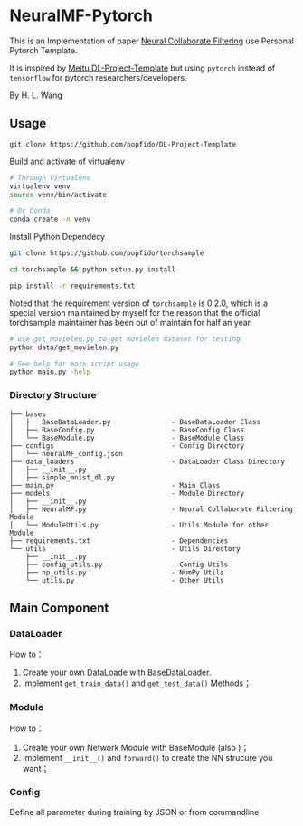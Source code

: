 # NeuralMF-Pytorch

This is an Implementation of paper [Neural Collaborate Filtering](https://arxiv.org/abs/1708.05031) use Personal Pytorch 
Template.

It is inspired by [Meitu DL-Project-Template](https://github.com/SpikeKing/DL-Project-Template) 
but using ``pytorch`` instead of ``tensorflow`` for pytorch researchers/developers.

By H. L. Wang 

## Usage

```text
git clone https://github.com/popfido/DL-Project-Template
```

Build and activate of virtualenv

```bash
# Through Virtualenv
virtualenv venv
source venv/bin/activate

# Or Conda
conda create -n venv
```

Install Python Dependecy

```bash
git clone https://github.com/popfido/torchsample

cd torchsample && python setup.py install

pip install -r requirements.txt
```
Noted that the requirement version of ``torchsample`` is 0.2.0, which is a 
special version maintained by myself for the reason that the official torchsample
maintainer has been out of maintain for half an year.

```bash
# use get_movielen.py to get movielen dataset for testing
python data/get_movielen.py

# See help for main script usage
python main.py -help
```

### Directory Structure

```text
├── bases
│   ├── BaseDataLoader.py               - BaseDataLoader Class
│   ├── BaseConfig.py                   - BaseConfig Class
│   └── BaseModule.py                   - BaseModule Class
├── configs                             - Config Directory
│   └── neuralMF_config.json
├── data_loaders                        - DataLoader Class Directory
│   ├── __init__.py
│   ├── simple_mnist_dl.py
├── main.py                             - Main Class
├── models                              - Module Directory
│   ├── __init__.py
│   ├── NeuralMF.py                     - Neural Collaborate Filtering Module
│   └── ModuleUtils.py                  - Utils Module for other Module
├── requirements.txt                    - Dependencies
└── utils                               - Utils Directory
    ├── __init__.py
    ├── config_utils.py                 - Config Utils
    ├── np_utils.py                     - NumPy Utils
    └── utils.py                        - Other Utils
```

## Main Component

### DataLoader

How to：

1. Create your own DataLoade with BaseDataLoader.
2. Implement ``get_train_data()`` and ``get_test_data()`` Methods；

### Module

How to：

1. Create your own Network Module with BaseModule (also )；
2. Implement ``__init__()`` and ``forward()`` to create the NN strucure you want；

### Config

Define all parameter during training by JSON or from commandline.





